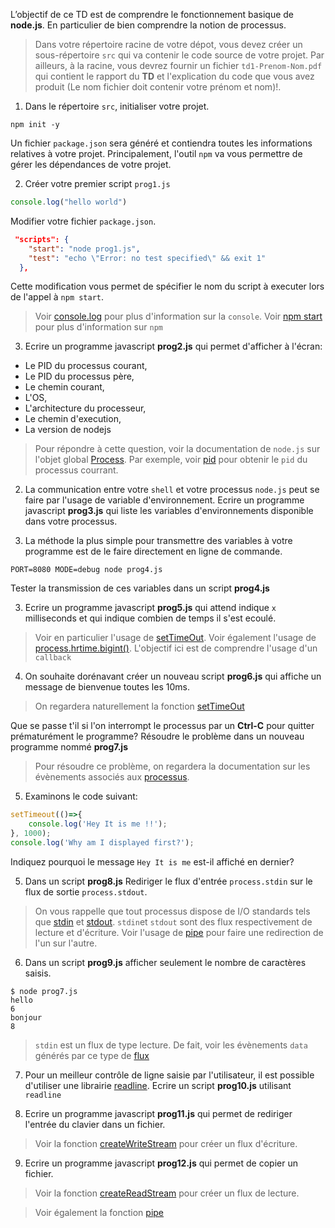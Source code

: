 L’objectif de ce TD est de comprendre le fonctionnement basique de **node.js**. En particulier de bien comprendre la notion de processus.

> Dans votre répertoire racine de votre dépot,  vous devez créer un sous-répertoire `src` qui va contenir le code source de votre projet. Par ailleurs, à la racine, vous devrez fournir un fichier `td1-Prenom-Nom.pdf` qui contient le rapport du **TD** et l'explication du code que vous avez produit (Le nom fichier doit contenir votre prénom et nom)!.  

1. Dans le répertoire `src`, initialiser votre projet. 
```console 
npm init -y
```
Un fichier `package.json` sera généré et contiendra toutes les informations relatives à votre projet. Principalement, l'outil `npm` va vous permettre de gérer les dépendances de votre projet.

2. Créer votre premier script `prog1.js`
````javascript
console.log("hello world")
````
Modifier votre fichier `package.json`. 
```json
 "scripts": {
    "start": "node prog1.js",
    "test": "echo \"Error: no test specified\" && exit 1"
  },
```

 Cette modification vous permet de spécifier le nom du script à executer lors de l'appel à `npm start`. 

 > Voir [console.log](https://nodejs.org/api/console.html) pour plus d'information sur la `console`.
 Voir [npm start](https://docs.npmjs.com/cli/start.html) pour plus d'information sur `npm`

3.  Ecrire un programme javascript **prog2.js** qui permet
d'afficher à l'écran: 

  - Le PID du processus courant, 
  - Le PID du processus père, 
  - Le chemin courant, 
  - L'OS,
  - L'architecture du processeur, 
  - Le chemin d'execution, 
  - La version de nodejs

> Pour répondre à cette question, voir la documentation de `node.js` sur l'objet global [Process](https://nodejs.org/api/process.html).
Par exemple, voir [pid](https://nodejs.org/api/process.html#process_process_pid) pour obtenir le `pid` du processus courrant. 


2. La communication entre votre `shell` et votre processus `node.js` peut se faire par l'usage de variable d'environnement. Ecrire un programme javascript **prog3.js** qui liste les
variables d'environnements disponible dans votre processus. 

3. La méthode la plus simple pour transmettre des variables à votre programme est de le faire directement en ligne de commande. 
```shell 
PORT=8080 MODE=debug node prog4.js
```
Tester la transmission de ces variables dans un script **prog4.js**


3. Ecrire un programme javascript **prog5.js** qui attend indique `x` milliseconds et qui indique combien de temps il s'est ecoulé.

> Voir en particulier l'usage de [setTimeOut](https://nodejs.org/api/timers.html#timers_settimeout_callback_delay_args).
> Voir également l'usage de [process.hrtime.bigint()](https://nodejs.org/api/process.html#process_process_hrtime_bigint). 
> L'objectif ici est de comprendre l'usage d'un `callback`

4. On souhaite dorénavant créer un nouveau script **prog6.js** qui affiche un message de bienvenue toutes les 10ms. 
> On regardera naturellement la fonction [setTimeOut](https://nodejs.org/api/timers.html#timers_setinterval_callback_delay_args)

Que se passe t'il si l'on interrompt le processus par un
**Ctrl-C** pour quitter prématurément le programme? Résoudre le
problème dans un nouveau programme nommé **prog7.js**
> Pour résoudre ce problème, on regardera la documentation sur les évènements associés aux [processus](https://nodejs.org/api/process.html#process_process_events).

5. Examinons le code suivant:
```javascript
setTimeout(()=>{ 
    console.log('Hey It is me !!');
}, 1000);
console.log('Why am I displayed first?');
```
Indiquez pourquoi le message `Hey It is me` est-il affiché en dernier?

5. Dans un script **prog8.js** Rediriger le flux d'entrée `process.stdin` sur le flux de sortie `process.stdout`.

> On vous rappelle que tout processus dispose de I/O standards tels que [stdin](https://nodejs.org/api/process.html#process_process_stdin) et [stdout](https://nodejs.org/api/process.html#process_process_stdout). `stdin`et `stdout` sont des flux respectivement de lecture et d'écriture. Voir l'usage de [pipe](https://nodejs.org/api/stream.html#stream_readable_pipe_destination_options) pour faire une redirection de l'un sur l'autre.

6. Dans un script **prog9.js** afficher seulement le nombre de caractères saisis.
```console
$ node prog7.js
hello
6
bonjour
8
```

> `stdin` est un flux de type lecture. De fait, voir les évènements `data` générés par ce type de [flux](https://nodejs.org/api/stream.html#stream_event_data)

7. Pour un meilleur contrôle de ligne saisie par l'utilisateur, il est possible d'utiliser une librairie [readline](https://nodejs.org/api/readline.html). Ecrire un script **prog10.js** utilisant `readline`

8. Ecrire un programme javascript **prog11.js** qui permet
de rediriger l'entrée du clavier dans un fichier. 

> Voir la fonction [createWriteStream](https://nodejs.org/api/fs.html#fs_fs_createwritestream_path_options) pour créer un flux d'écriture.

9. Ecrire un programme javascript **prog12.js** qui permet
de copier un fichier.

> Voir la fonction [createReadStream](https://nodejs.org/api/fs.html#fs_fs_createreadstream_path_options) pour créer un flux de lecture.

> Voir également la fonction [pipe](https://nodejs.org/api/stream.html#stream_readable_pipe_destination_options)
> 


